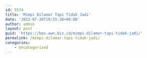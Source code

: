 ```yaml
---
id: 5574
title: 'Mimpi Dilamar Tapi Tidak Jadi'
date: '2022-07-20T19:55:38+00:00'
author: admin
layout: post
guid: 'https://bos.awn.biz.id/mimpi-dilamar-tapi-tidak-jadi/'
permalink: /mimpi-dilamar-tapi-tidak-jadi/
categories:
    - Uncategorized
---
```



